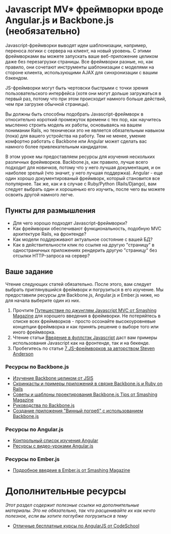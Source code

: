 # Javascript MV* фреймворки вроде Angular.js и Backbone.js (необязательно)

Javascript-фреймворки выводят идеи шаблонизации, например, переноса логики с сервера на клиент, на новый уровень. С этими фреймворками вы можете запускать ваше веб-приложение целиком даже без перезагрузки страницы. Все фреймворки разные, но, как правило, они сочетают инструменты шаблонизации с моделями на стороне клиента, использующими AJAX для синхронизации с вашим бэкендом.

JS-фреймворки могут быть чертовски быстрыми с точки зрения пользовательского интерфейса (хотя они могут дольше загружаться в первый раз, потому что при этом происходит намного больше действий, чем при загрузке обычной страницы).

Вы должны быть способны подобрать Javascript-фреймворк в относительно короткий промежуток времени с тех пор, как научитесь мысленно строить модель их работы, основываясь на вашем понимании Rails, но технически это не является обязательным навыком (пока) для вашего устройства на работу. Тем не менее, умение комфортно работать с Backbone или Angular может сделать вас намного более привлекательным кандидатом.

В этом уроке мы предоставляем ресурсы для изучения нескольких различных фреймворков. Backbone.js, как правило, лучше всего подходит для новичков, потому что у него лучшая документация, и он наиболее зрелый (что значит, у него лучшая поддержка). Angular - еще один хорошо документированый фреймворк, который становится все популярнее. Так же, как и в случае с Ruby/Python (Rails/Django), вам следует выбрать один и хорошенько его изучить, после чего вы можете освоить другой намного легче.

## Пункты для размышления

* Для чего хорошо подходят Javascript-фреймворки?
* Как фреймворки обеспечивают функциональность, подобную MVC архитектуре Rails, на фронтенде?
* Как модели поддерживают актуальное состояние с вашей БД?
* Как в действительности клик по ссылке на другую "страницу" в одностраничных приложениях рендерить другую "страницу" без отсылки HTTP-запроса на сервер?

## Ваше задание

Чтение следующих статей обязательно. После этого, вам следует выбрать приглянувшийся фреймворк и погрузиться в его изучение. Мы предоставили ресурсы для Backbone.js, Angular.js и Ember.js ниже, но для начала выберите один из них.

1. Прочтите [Путешествие по джунглям Javascript MVC от Smashing Magazine](http://coding.smashingmagazine.com/2012/07/27/journey-through-the-javascript-mvc-jungle/) для хорошего введения в фреймворки. Не потеряйтесь в списке всех фреймворков - просто осознайте высокоуровневые концепции фреймворка и как принять решение о выборе того или иного фреймворка.
2. Чтение статьи [Введение в фуллстэк Javascript](http://coding.smashingmagazine.com/2013/11/21/introduction-to-full-stack-javascript/) даст вам примеры использования Javascript как на фронтенде, так и на бекенде.
3. Пробегитесь по статье [7 JS-фреймворков за авторством Steven Anderson](http://blog.stevensanderson.com/2012/08/01/rich-javascript-applications-the-seven-frameworks-throne-of-js-2012/)

### Ресурсы по Backbone.js

* [Изучение Backbone целиком от JSIS](http://javascriptissexy.com/learn-backbone-js-completely/)
* [Скринкасты и примеры приложений в связке Backbone.js и Ruby on Rails](http://www.backbonerails.com/)
* [Советы и шаблоны проектирования Backbone.js Tips от Smashing Magazine](http://coding.smashingmagazine.com/2013/08/09/backbone-js-tips-patterns/)
* [Руководства по Backbone.js](http://backbonetutorials.com/)
* [Создание приложения "Винный погреб" с использованием Backbone.js](http://coenraets.org/blog/2011/12/backbone-js-wine-cellar-tutorial-part-1-getting-started/)

### Ресурсы по Angular.js

* [Контрольный список изучения Angular](http://www.thinkster.io/pick/GtaQ0oMGIl/a-better-way-to-learn-angularjs)
* [Ресурсы с видео-уроками Angular.js](http://www.egghead.io)

### Ресурсы по Ember.js

* [Подробное введеие в Ember.js от Smashing Magazine](http://coding.smashingmagazine.com/2013/11/07/an-in-depth-introduction-to-ember-js/)

# Дополнительные ресурсы

*Этот раздел содержит полезные ссылки на дополнительные материалы. Это не обязательно, так что расценивайте их как нечто полезное, если вы хотите поглубже погрузиться в тему*

* [Отличные бесплатные курсы по AngularJS от CodeSchool](http://campus.codeschool.com/courses/shaping-up-with-angular-js/)
